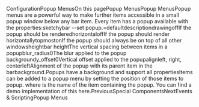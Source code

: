 ConfigurationPopup MenusOn this pagePopup MenusPopup Menus​Popup menus are a powerful way to make further items accessible in a small popup window below any bar item.
Every item has a popup available with the properties:sketchybar --set  popup.=defaultdescriptiondrawingoffIf the popup should be renderedhorizontaloffIf the popup should render horizontallytopmostonIf the popup should always be on top of all other windowsheightbar heightThe vertical spacing between items in a popupblur\_radius0The blur applied to the popup backgroundy\_offset0Vertical offset applied to the popupalignleft, right, centerleftAlignment of the popup with its parent item in the barbackground.Popups have a background and support all propertiesItems can be added to a popup menu by setting the position of those items to popup. where  is the name of the item containing the popup.
You can find a demo implementation of this here.PreviousSpecial ComponentsNextEvents & ScriptingPopup Menus